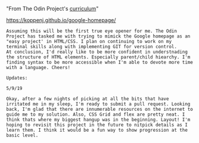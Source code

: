 

"From The Odin Project's [curriculum](http://www.theodinproject.com/courses/web-development-101/lessons/html-css)"


https://koppenj.github.io/google-homepage/

    Assuming this will be the first true eye opener for me. The Odin Project has tasked me with trying to mimick the Google homepage as an "easy project' in HTML/CSS. I plan on continuing to work on my terminal skills along with implementing GIT for version control. 
    At conclusion, I'd really like to be more confident in understnading the structure of HTML elements. Especially parent/child hiearchy. I'm finding syntax to be more accessible when I'm able to devote more time with a language. Cheers!  

    Updates:

    5/9/19

    Okay, after a few nights of picking at all the bits that have irritated me in my sleep, I'm ready to submit a pull request. Looking back, I'm glad that there are innumerable resources on the internet to guide me to my solution. Also, CSS Grid and flex are pretty neat. I think thats where my biggest hangup was in the beginning. Layout! I'm hoping to revisit this project in the future to nitpick details as I learn them. I think it would be a fun way to show progression at the basic level.